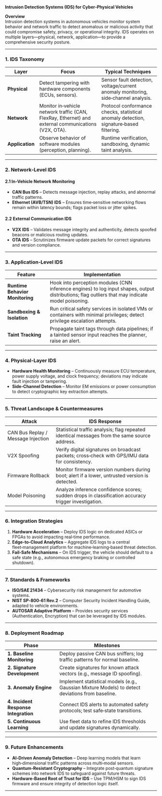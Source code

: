 **Intrusion Detection Systems (IDS) for Cyber‑Physical Vehicles**  

**Overview**  
Intrusion detection systems in autonomous vehicles monitor system behavior and network traffic to detect anomalous or malicious activity that could compromise safety, privacy, or operational integrity. IDS operates on multiple layers—physical, network, application—to provide a comprehensive security posture.

---

### 1. IDS Taxonomy  

| Layer | Focus | Typical Techniques |
|-------|-------|---------------------|
| **Physical** | Detect tampering with hardware components (ECUs, sensors). | Sensor fault detection, voltage/current anomaly monitoring, side‑channel analysis. |
| **Network** | Monitor in‑vehicle network traffic (CAN, FlexRay, Ethernet) and external communications (V2X, OTA). | Protocol conformance checks, statistical anomaly detection, signature‑based filtering. |
| **Application** | Observe behavior of software modules (perception, planning). | Runtime verification, sandboxing, dynamic taint analysis. |

---

### 2. Network‑Level IDS  

#### 2.1 In‑Vehicle Network Monitoring  
* **CAN Bus IDS** – Detects message injection, replay attacks, and abnormal traffic patterns.  
* **Ethernet (AVB/TSN) IDS** – Ensures time‑sensitive networking flows remain within latency bounds; flags packet loss or jitter spikes.  

#### 2.2 External Communication IDS  
* **V2X IDS** – Validates message integrity and authenticity, detects spoofed beacons or malicious routing updates.  
* **OTA IDS** – Scrutinizes firmware update packets for correct signatures and version compliance.

---

### 3. Application‑Level IDS  

| Feature | Implementation |
|---------|----------------|
| **Runtime Behavior Monitoring** | Hook into perception modules (CNN inference engines) to log input shapes, output distributions; flag outliers that may indicate model poisoning. |
| **Sandboxing & Isolation** | Run critical safety services in isolated VMs or containers with minimal privileges; detect privilege escalation attempts. |
| **Taint Tracking** | Propagate taint tags through data pipelines; if a tainted sensor input reaches the planner, raise an alert. |

---

### 4. Physical‑Layer IDS  

* **Hardware Health Monitoring** – Continuously measure ECU temperature, power supply voltage, and clock frequency; deviations may indicate fault injection or tampering.  
* **Side‑Channel Detection** – Monitor EM emissions or power consumption to detect cryptographic key extraction attempts.  

---

### 5. Threat Landscape & Countermeasures  

| Attack | IDS Response |
|--------|--------------|
| CAN Bus Replay / Message Injection | Statistical traffic analysis; flag repeated identical messages from the same source address. |
| V2X Spoofing | Verify digital signatures on broadcast packets; cross‑check with GPS/IMU data for consistency. |
| Firmware Rollback | Monitor firmware version numbers during boot; alert if a lower, untrusted version is detected. |
| Model Poisoning | Analyze inference confidence scores; sudden drops in classification accuracy trigger investigation. |

---

### 6. Integration Strategies  

1. **Hardware Acceleration** – Deploy IDS logic on dedicated ASICs or FPGAs to avoid impacting real‑time performance.  
2. **Edge‑to‑Cloud Analytics** – Aggregate IDS logs to a central fleet‑management platform for machine‑learning‑based threat detection.  
3. **Fail‑Safe Mechanisms** – On IDS trigger, the vehicle should default to a safe state (e.g., autonomous emergency braking or controlled shutdown).  

---

### 7. Standards & Frameworks  

* **ISO/SAE 21434** – Cybersecurity risk management for automotive systems.  
* **NIST SP‑800‑61 Rev.2** – Computer Security Incident Handling Guide, adapted to vehicle environments.  
* **AUTOSAR Adaptive Platform** – Provides security services (Authentication, Encryption) that can be leveraged by IDS modules.

---

### 8. Deployment Roadmap  

| Phase | Milestones |
|-------|------------|
| **1. Baseline Monitoring** | Deploy passive CAN bus sniffers; log traffic patterns for normal baseline. |
| **2. Signature Development** | Create signatures for known attack vectors (e.g., message ID spoofing). |
| **3. Anomaly Engine** | Implement statistical models (e.g., Gaussian Mixture Models) to detect deviations from baseline. |
| **4. Incident Response Integration** | Connect IDS alerts to automated safety protocols; test safe‑state transitions. |
| **5. Continuous Learning** | Use fleet data to refine IDS thresholds and update signatures dynamically. |

---

### 9. Future Enhancements  

* **AI‑Driven Anomaly Detection** – Deep learning models that learn high‑dimensional traffic patterns across multi‑modal sensors.  
* **Quantum‑Resistant Cryptography** – Integrate post‑quantum signature schemes into network IDS to safeguard against future threats.  
* **Hardware‑Based Root of Trust for IDS** – Use TPM/HSM to sign IDS firmware and ensure integrity of detection logic itself.

---  
